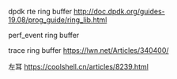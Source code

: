dpdk rte ring buffer
http://doc.dpdk.org/guides-19.08/prog_guide/ring_lib.html

perf_event ring buffer

trace ring buffer
https://lwn.net/Articles/340400/

左耳
https://coolshell.cn/articles/8239.html
